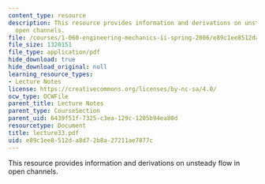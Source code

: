 ```yaml
---
content_type: resource
description: This resource provides information and derivations on unsteady flow in
  open channels.
file: /courses/1-060-engineering-mechanics-ii-spring-2006/e89c1ee8512da8d72b8a27211ae7877c_lecture33.pdf
file_size: 1320151
file_type: application/pdf
hide_download: true
hide_download_original: null
learning_resource_types:
- Lecture Notes
license: https://creativecommons.org/licenses/by-nc-sa/4.0/
ocw_type: OCWFile
parent_title: Lecture Notes
parent_type: CourseSection
parent_uid: 6439f51f-7325-c3ea-129c-1205b94ea80d
resourcetype: Document
title: lecture33.pdf
uid: e89c1ee8-512d-a8d7-2b8a-27211ae7877c
---
```

This resource provides information and derivations on unsteady flow in open channels.